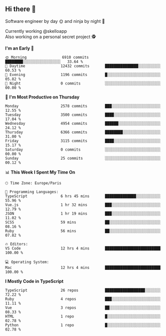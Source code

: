 ## Hi there 👋

Software engineer by day 🌞 and ninja by night 🌝

Currently working @skelloapp <br>
Also working on a personal secret project 🕵️

<!--START_SECTION:waka-->
**I'm an Early 🐤** 

```text
🌞 Morning                6910 commits        ████████░░░░░░░░░░░░░░░░░   33.64 % 
🌆 Daytime                12432 commits       ███████████████░░░░░░░░░░   60.53 % 
🌃 Evening                1196 commits        █░░░░░░░░░░░░░░░░░░░░░░░░   05.82 % 
🌙 Night                  0 commits           ░░░░░░░░░░░░░░░░░░░░░░░░░   00.00 % 
```
📅 **I'm Most Productive on Thursday** 

```text
Monday                   2578 commits        ███░░░░░░░░░░░░░░░░░░░░░░   12.55 % 
Tuesday                  3500 commits        ████░░░░░░░░░░░░░░░░░░░░░   17.04 % 
Wednesday                4954 commits        ██████░░░░░░░░░░░░░░░░░░░   24.12 % 
Thursday                 6366 commits        ████████░░░░░░░░░░░░░░░░░   31.00 % 
Friday                   3115 commits        ████░░░░░░░░░░░░░░░░░░░░░   15.17 % 
Saturday                 0 commits           ░░░░░░░░░░░░░░░░░░░░░░░░░   00.00 % 
Sunday                   25 commits          ░░░░░░░░░░░░░░░░░░░░░░░░░   00.12 % 
```


📊 **This Week I Spent My Time On** 

```text
🕑︎ Time Zone: Europe/Paris

💬 Programming Languages: 
TypeScript               6 hrs 45 mins       ██████████████░░░░░░░░░░░   55.96 % 
Vue.js                   1 hr 32 mins        ███░░░░░░░░░░░░░░░░░░░░░░   12.79 % 
JSON                     1 hr 19 mins        ███░░░░░░░░░░░░░░░░░░░░░░   11.02 % 
SCSS                     59 mins             ██░░░░░░░░░░░░░░░░░░░░░░░   08.16 % 
Ruby                     56 mins             ██░░░░░░░░░░░░░░░░░░░░░░░   07.82 % 

🔥 Editors: 
VS Code                  12 hrs 4 mins       █████████████████████████   100.00 % 

💻 Operating System: 
Mac                      12 hrs 4 mins       █████████████████████████   100.00 % 
```

**I Mostly Code in TypeScript** 

```text
TypeScript               26 repos            ██████████████████░░░░░░░   72.22 % 
Ruby                     4 repos             ███░░░░░░░░░░░░░░░░░░░░░░   11.11 % 
Vue                      3 repos             ██░░░░░░░░░░░░░░░░░░░░░░░   08.33 % 
HTML                     1 repo              █░░░░░░░░░░░░░░░░░░░░░░░░   02.78 % 
Python                   1 repo              █░░░░░░░░░░░░░░░░░░░░░░░░   02.78 % 
```




<!--END_SECTION:waka-->

<!--
**antoinelncl/antoinelncl** is a ✨ _special_ ✨ repository because its `README.md` (this file) appears on your GitHub profile.

Here are some ideas to get you started:

- 🔭 I’m currently working on ...
- 🌱 I’m currently learning ...
- 👯 I’m looking to collaborate on ...
- 🤔 I’m looking for help with ...
- 💬 Ask me about ...
- 📫 How to reach me: ...
- 😄 Pronouns: ...
- ⚡ Fun fact: ...
-->
